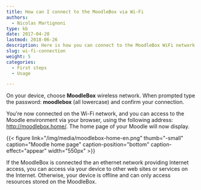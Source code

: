 ```yaml
---
title: How can I connect to the MoodleBox via Wi-Fi
authors:
  - Nicolas Martignoni
type: kb
date: 2017-04-20
lastmod: 2018-06-26
description: Here is how you can connect to the MoodleBox WiFi network
slug: wi-fi-connection
weight: 5
categories:
  - First steps
  - Usage

---
```

On your device, choose __MoodleBox__ wireless network. When prompted type the password: __moodlebox__ (all lowercase) and confirm your connection.

You're now connected on the Wi-Fi network, and you can access to the Moodle environment via your browser, using the following address: http://moodlebox.home/. The home page of your Moodle will now display.

{{< figure link="/img/media/moodlebox-home-en.png" thumb="-small" caption="Moodle home page" caption-position="bottom" caption-effect="appear" width="550px" >}}

If the MoodleBox is connected the an ethernet network providing Internet access, you can access via your device to other web sites or services on the Internet. Otherwise, your device is offline and can only access resources stored on the MoodleBox.
